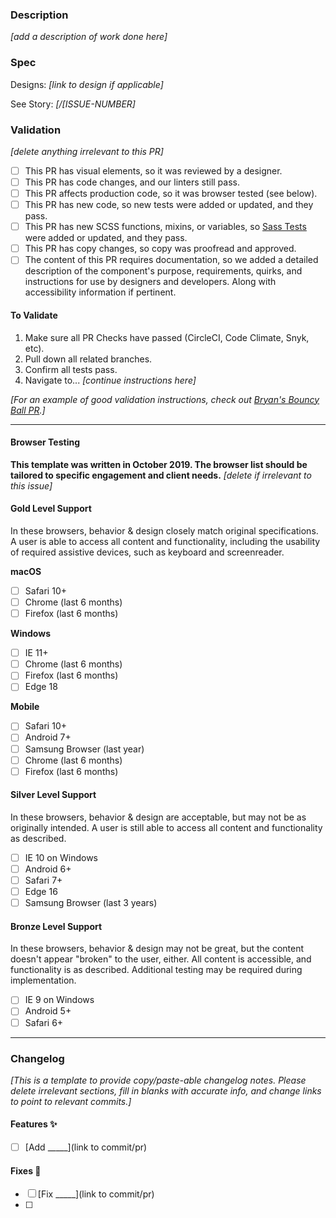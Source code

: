 ### Description

_[add a description of work done here]_

### Spec
Designs: _[link to design if applicable]_

See Story: _[/[ISSUE-NUMBER]_

### Validation
_[delete anything irrelevant to this PR]_

* [ ] This PR has visual elements, so it was reviewed by a designer.
* [ ] This PR has code changes, and our linters still pass.
* [ ] This PR affects production code, so it was browser tested (see below).
* [ ] This PR has new code, so new tests were added or updated, and they pass.
* [ ] This PR has new SCSS functions, mixins, or variables, so [Sass Tests](https://seesparkbox.com/foundry/how_and_why_we_unit_test_our_sass) were added or updated, and they pass.
* [ ] This PR has copy changes, so copy was proofread and approved.
* [ ] The content of this PR requires documentation, so we added a detailed description of the component's purpose, requirements, quirks, and instructions for use by designers and developers. Along with accessibility information if pertinent.

#### To Validate
  1. Make sure all PR Checks have passed (CircleCI, Code Climate, Snyk, etc).
  2. Pull down all related branches.
  3. Confirm all tests pass.
  4. Navigate to... _[continue instructions here]_  

  _[For an example of good validation instructions, check out [Bryan's Bouncy Ball PR](https://github.com/sparkbox/bouncy-ball/pull/56#issue-192153701).]_

---

#### Browser Testing
**This template was written in October 2019. The browser list should be tailored to specific engagement and client needs.**
_[delete if irrelevant to this issue]_

#### Gold Level Support

In these browsers, behavior & design closely match original specifications. A user is able to access all content and functionality, including the usability of required assistive devices, such as keyboard and screenreader.

**macOS**
* [ ] Safari 10+ 
* [ ] Chrome (last 6 months)
* [ ] Firefox (last 6 months)

**Windows**
* [ ] IE 11+
* [ ] Chrome (last 6 months)
* [ ] Firefox (last 6 months)
* [ ] Edge 18

**Mobile**

* [ ] Safari 10+
* [ ] Android 7+
* [ ] Samsung Browser (last year)
* [ ] Chrome (last 6 months)
* [ ] Firefox (last 6 months)

#### Silver Level Support

In these browsers, behavior & design are acceptable, but may not be as originally intended. A user is still able to access all content and functionality as described.

* [ ] IE 10 on Windows
* [ ] Android 6+
* [ ] Safari 7+
* [ ] Edge 16
* [ ] Samsung Browser (last 3 years)

#### Bronze Level Support

In these browsers, behavior & design may not be great, but the content doesn't appear "broken" to the user, either. All content is accessible, and functionality is as described. Additional testing may be required during implementation.

* [ ] IE 9 on Windows
* [ ] Android 5+
* [ ] Safari 6+

---

### Changelog

_[This is a template to provide copy/paste-able changelog notes. Please delete irrelevant sections, fill in blanks with accurate info, and change links to point to relevant commits.]_

#### Features ✨

* [ ] [Add _____](link to commit/pr)

#### Fixes 🚧

* [ ] [Fix _____](link to commit/pr)
* [ ]
